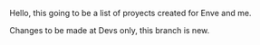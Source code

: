 Hello, this going to be a list of proyects created for Enve and me. 

Changes to be made at Devs only, this branch is new.
